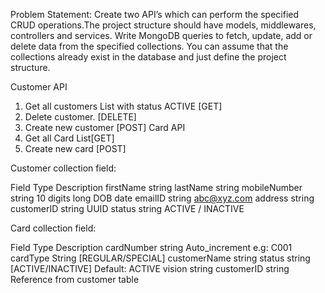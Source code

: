Problem Statement:
Create two API’s which can perform the specified CRUD operations.The project structure should
have models, middlewares, controllers and services. Write MongoDB queries to fetch, update,
add or delete data from the specified collections. You can assume that the collections already
exist in the database and just define the project structure.

Customer API
1. Get all customers List with status ACTIVE [GET]
2. Delete customer. [DELETE]
3. Create new customer [POST]
Card API
1. Get all Card List[GET]
2. Create new card [POST]

Customer collection field:

Field             Type            Description
firstName        string
lastName         string
mobileNumber     string          10 digits long
DOB              date
emailID          string          abc@xyz.com
address          string
customerID       string          UUID
status           string         ACTIVE / INACTIVE

Card collection field:

Field           Type              Description
cardNumber      string            Auto_increment e.g: C001
cardType        String           [REGULAR/SPECIAL]
customerName    string
status          string           [ACTIVE/INACTIVE] Default: ACTIVE
vision          string
customerID      string           Reference from customer table